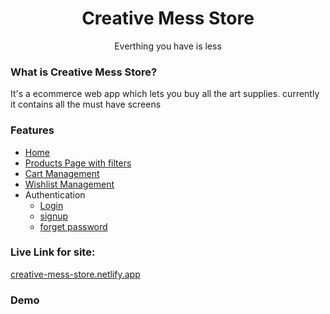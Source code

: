<div align="center">

# Creative Mess Store
Everthing you have is less

</div>

### What is Creative Mess Store?
It's a ecommerce web app which lets you buy all the art supplies. currently it contains all the must have screens

### Features
* [Home](https://creative-mess-store.netlify.app/index.html)
* [Products Page with filters](https://creative-mess-store.netlify.app/productpage/productppage)
* [Cart Management](https://creative-mess-store.netlify.app/cart/cart.html)
* [Wishlist Management](https://creative-mess-store.netlify.app/wishlist/wishlist.html)
* Authentication
  - [Login](https://creative-mess-store.netlify.app/auth/login.html)
  - [signup](https://creative-mess-store.netlify.app/auth/signup.html)
  - [forget password](https://creative-mess-store.netlify.app/auth/forgetpass.html)
  
### Live Link for site:
[creative-mess-store.netlify.app](https://creative-mess-store.netlify.app)

### Demo

